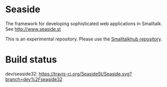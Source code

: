 Seaside
=======
The framework for developing sophisticated web applications in Smalltalk. See http://www.seaside.st

This is an experimental repository. Please use the [Smalltalkhub repository](http://www.smalltalkhub.com/#!/~Seaside).

Build status
=======
dev/seaside32: https://travis-ci.org/SeasideSt/Seaside.svg?branch=dev%2Fseaside32